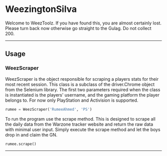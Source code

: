 # WeezingtonSilva
Welcome to WeezToolz. If you have found this, you are almost certainly lost. Please turn back now otherwise
go straight to the Gulag. Do not collect 200.

---

## Usage

### WeezScraper
WeezScraper is the object responsible for scraping a players stats for their most recent session. This class
is a subclass of the driver.Chrome object from the Selenium library. The first two parameters required when
the class is instantiated is the players' username, and the gaming platform the player belongs to. For now
only PlayStation and Activision is supported.

```python
rumee = WeezScraper('RumeeAhmed', 'PS')
```

To run the program use the scrape method. This is designed to scrape all the daily data from the Warzone
tracker website and return the raw data with minimal user input. Simply execute the scrape method and let
the boys drop in and claim the GN.
```python
rumee.scrape()
```

---

